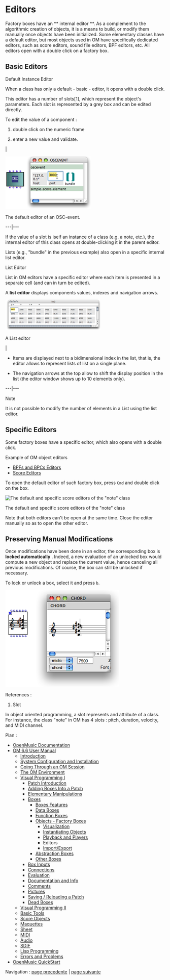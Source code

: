 
# Editors

Factory boxes have an ** internal editor **. As a complement to the
algorithmic creation of objects, it is a means to build, or modify them
manually once objects have been initialized. Some elementary classes have a
default editor, but most objects used in OM have specifically dedicated
editors, such as score editors, sound file editors, BPF editors, etc. All
editors open with a double click on a factory box.

## Basic Editors

Default Instance Editor

When a class has only a default - basic - editor, it opens with a double
click.

This editor has a number of slots[1], which represent the object's parameters.
Each slot is represented by a grey box and can be edited directly.

To edit the value of a component :

  1. double click on the numeric frame

  2. enter a new value and validate.

|

![The default editor of an OSC-event.](../res/defedit-edit.png)

The default editor of an OSC-event.  
  
---|---  
  
If the value of a slot is iself an instance of a class (e.g. a note, etc.),
the internal editor of this class opens at double-clicking it in the parent
editor.

Lists (e.g., "bundle" in the previous example) also open in a specific
internal list editor.

List Editor

List in OM editors have a specific editor where each item is presented in a
separate cell (and can in turn be edited).

A  **list editor** displays components values, indexes and navigation arrows.

[![A List editor](../res/listeditor-2_1.png)](../res/listeditor-2.png "Cliquez
pour agrandir")

A List editor

|

  * Items are displayed next to a bidimensional index in the list, that is, the editor allows to represent lists of list on a single plane.

  * The navigation arrows at the top allow to shift the display position in the list (the editor window shows up to 10 elements only).

  
  
---|---  
  
Note

It is not possible to modify the number of elements in a List using the list
editor.

## Specific Editors

Some factory boxes have a specific editor, which also opens with a double
click.

Example of OM object editors

  * [BPFs and BPCs Editors](BPFEditors)
  * [Score Editors](ScoreEditors)

To open the default editor of such factory box, press `Cmd` and double click
on the box.

![The default and specific score editors of the "note"
class](../res/noteeditors.png)

The default and specific score editors of the "note" class

Note that both editors can't be open at the same time. Close the editor
manually so as to open the other editor.

## Preserving Manual Modifications

Once modifications have been done in an editor, the corresponding box is
**locked automatically** . Indeed, a new evaluation of an unlocked box would
compute a new object and replace the current value, hence canceling all
previous modifications. Of course, the box can still be unlocked if necessary.

To lock or unlock a box, select it and press `b`.

![](../res/addlock.png)

References :

  1. Slot

In object oriented programming, a slot represents and attribute of a class.
For instance, the class "note" in OM has 4 slots : pitch, duration, velocity,
and MIDI channel.

Plan :

  * [OpenMusic Documentation](OM-Documentation)
  * [OM 6.6 User Manual](OM-User-Manual)
    * [Introduction](00-Sommaire)
    * [System Configuration and Installation](Installation)
    * [Going Through an OM Session](Goingthrough)
    * [The OM Environment](Environment)
    * [Visual Programming I](BasicVisualProgramming)
      * [Patch Introduction](ProgrammingIntro)
      * [Adding Boxes Into a Patch](AddingBoxes)
      * [Elementary Manipulations](ElementaryManips)
      * [Boxes](Boxes)
        * [Boxes Features](GraphicFeatures)
        * [Data Boxes](DataBox)
        * [Function Boxes](FunctionBoxes)
        * [Objects - Factory Boxes](FactoryBoxes)
          * [Visualization](1-Visualization)
          * [Instantiating Objects](2-Instanciation)
          * [Playback and Players](1-Play)
          * Editors
          * [Import/Export](4-ImportExport)
        * [Abstraction Boxes](AbsBoxesIntro)
        * [Other Boxes](OtherBoxes)
      * [Box Inputs](BoxInputs)
      * [Connections](Connections)
      * [Evaluation](Evaluation)
      * [Documentation and Info](DocAndInfo)
      * [Comments](Comments)
      * [Pictures](Pictures)
      * [Saving / Reloading a Patch](SavingPatch)
      * [Dead Boxes](DeadBox)
    * [Visual Programming II](AdvancedVisualProgramming)
    * [Basic Tools](BasicObjects)
    * [Score Objects](ScoreObjects)
    * [Maquettes](Maquettes)
    * [Sheet](Sheet)
    * [MIDI](MIDI)
    * [Audio](Audio)
    * [SDIF](SDIF)
    * [Lisp Programming](Lisp)
    * [Errors and Problems](errors)
  * [OpenMusic QuickStart](QuickStart-Chapters)

Navigation : [page precedente](1-Play "page précédente\(Playback and
Players\)") | [page suivante](4-ImportExport "page
suivante\(Import/Export\)")

